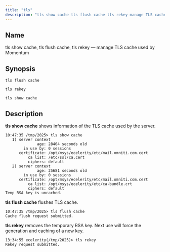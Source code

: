 ```yaml
---
title: "tls"
description: "tls show cache tls flush cache tls rekey manage TLS cache used by Momentum tls flush cache tls rekey tls show cache tls show cache shows information of the TLS cache used by the server tls flush cache flushes TLS cache tls rekey removes the temporary RSA key Next use..."
---
```


<a name="console_commands.tls"></a> 
## Name

tls show cache, tls flush cache, tls rekey — manage TLS cache used by Momentum

## Synopsis

`tls flush cache`

`tls rekey`

`tls show cache`

<a name="idp11308032"></a> 
## Description

**tls show cache**            shows information of the TLS cache used by the server.

```
10:47:35 /tmp/2025> tls show cache
   1) server context
              age: 28404 seconds old
        in use by: 0 sessions
      certificate: /opt/msys/ecelerity/etc/mail.omniti.com.cert
          ca list: /etc/ssl/ca.cert
          ciphers: default
   2) server context
              age: 25681 seconds old
        in use by: 0 sessions
      certificate: /opt/msys/ecelerity/etc/mail.omniti.com.cert
          ca list: /opt/msys/ecelerity/etc/ca-bundle.crt
          ciphers: default
Temp RSA key is uncached.
```

**tls flush cache**             flushes TLS cache.

```
10:47:35 /tmp/2025> tls flush cache
Cache flush request submitted.
```

**tls rekey**       removes the temporary RSA key. Next use will force the generation and caching of a new key.

```
13:34:55 ecelerity(/tmp/2025)> tls rekey
Rekey request submitted.
```